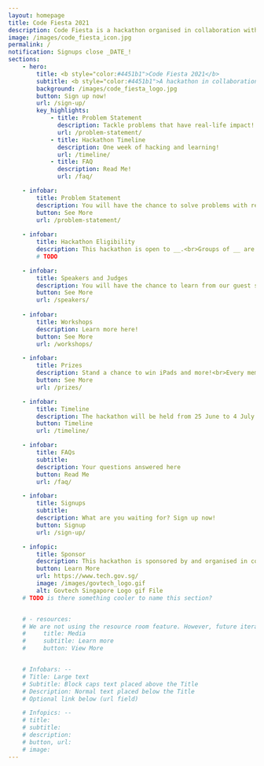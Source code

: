 ```yaml
---
layout: homepage
title: Code Fiesta 2021
description: Code Fiesta is a hackathon organised in collaboration with GovTech Singapore.
image: /images/code_fiesta_icon.jpg
permalink: /
notification: Signups close _DATE_!
sections:
    - hero:
        title: <b style="color:#4451b1">Code Fiesta 2021</b>
        subtitle: <b style="color:#4451b1">A hackathon in collaboration with GovTech Singapore from 25 June to 4 July</b>
        background: /images/code_fiesta_logo.jpg
        button: Sign up now!
        url: /sign-up/
        key_highlights:
            - title: Problem Statement
              description: Tackle problems that have real-life impact!
              url: /problem-statement/
            - title: Hackathon Timeline
              description: One week of hacking and learning!
              url: /timeline/
            - title: FAQ
              description: Read Me!
              url: /faq/

    - infobar:
        title: Problem Statement
        description: You will have the chance to solve problems with real-world impact to Singaporeans!
        button: See More
        url: /problem-statement/
    
    - infobar:
        title: Hackathon Eligibility
        description: This hackathon is open to __.<br>Groups of __ are encouraged to join. If you do not have a group, fret not. Channels will be provided for you to team up with other like-minded hackers!
        # TODO

    - infobar:
        title: Speakers and Judges
        description: You will have the chance to learn from our guest speakers!
        button: See More
        url: /speakers/
    
    - infobar:
        title: Workshops
        description: Learn more here!
        button: See More
        url: /workshops/

    - infobar:
        title: Prizes
        description: Stand a chance to win iPads and more!<br>Every member of the winning team will receive one item each, unless stated otherwise.
        button: See More
        url: /prizes/

    - infobar:
        title: Timeline
        description: The hackathon will be held from 25 June to 4 July 2021. Click here for more details.
        button: Timeline
        url: /timeline/

    - infobar:
        title: FAQs
        subtitle: 
        description: Your questions answered here
        button: Read Me
        url: /faq/

    - infobar:
        title: Signups
        subtitle:
        description: What are you waiting for? Sign up now!
        button: Signup
        url: /sign-up/

    - infopic:
        title: Sponsor
        description: This hackathon is sponsored by and organised in collaboration with Govtech Singapore.
        button: Learn More
        url: https://www.tech.gov.sg/
        image: /images/govtech_logo.gif
        alt: Govtech Singapore Logo gif File
    # TODO is there something cooler to name this section?    


    # - resources:
    # We are not using the resource room feature. However, future iterations of planners can use this area to put links from social media, previous good reviews, etc...
    #     title: Media
    #     subtitle: Learn more
    #     button: View More


    # Infobars: --
    # Title: Large text
    # Subtitle: Block caps text placed above the Title
    # Description: Normal text placed below the Title
    # Optional link below (url field)

    # Infopics: --
    # title:
    # subtitle:
    # description:
    # button, url:
    # image:
---
```


<!-- Multiple infobar sections are allowed -->